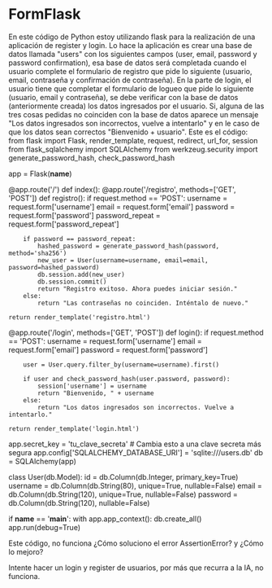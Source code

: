 # FormFlask
En este código de Python estoy utilizando flask para la realización de una aplicación de register y login. Lo hace la aplicación es crear una base de datos llamada "users" con los siguientes campos (user, email, password y password confirmation), esa base de datos será completada cuando el usuario complete el formulario de registro que pide lo siguiente (usuario, email, contraseña y confirmación de contraseña).
En la parte de login, el usuario tiene que completar el formulario de logueo que pide lo siguiente (usuario, email y contraseña), se debe verificar con la base de datos (anteriormente creada) los datos ingresados por el usuario. Si, alguna de las tres cosas pedidas no coinciden con la base de datos aparece un mensaje "Los datos ingresados son incorrectos, vuelve a intentarlo" y en le caso de que los datos sean correctos "Bienvenido + usuario".
Este es el código:
from flask import Flask, render_template, request, redirect, url_for, session
from flask_sqlalchemy import SQLAlchemy
from werkzeug.security import generate_password_hash, check_password_hash

app = Flask(__name__)

@app.route('/')
def index():
    @app.route('/registro', methods=['GET', 'POST'])
    def registro():
        if request.method == 'POST':
            username = request.form['username']
        email = request.form['email']
        password = request.form['password']
        password_repeat = request.form['password_repeat']

        if password == password_repeat:
            hashed_password = generate_password_hash(password, method='sha256')
            new_user = User(username=username, email=email, password=hashed_password)
            db.session.add(new_user)
            db.session.commit()
            return "Registro exitoso. Ahora puedes iniciar sesión."
        else:
            return "Las contraseñas no coinciden. Inténtalo de nuevo."

    return render_template('registro.html')

@app.route('/login', methods=['GET', 'POST'])
def login():
    if request.method == 'POST':
        username = request.form['username']
        email = request.form['email']
        password = request.form['password']

        user = User.query.filter_by(username=username).first()

        if user and check_password_hash(user.password, password):
            session['username'] = username
            return "Bienvenido, " + username
        else:
            return "Los datos ingresados son incorrectos. Vuelve a intentarlo."

    return render_template('login.html')

app.secret_key = 'tu_clave_secreta'  # Cambia esto a una clave secreta más segura
app.config['SQLALCHEMY_DATABASE_URI'] = 'sqlite:///users.db'
db = SQLAlchemy(app)


class User(db.Model):
    id = db.Column(db.Integer, primary_key=True)
    username = db.Column(db.String(80), unique=True, nullable=False)
    email = db.Column(db.String(120), unique=True, nullable=False)
    password = db.Column(db.String(120), nullable=False)


if __name__ == '__main__':
    with app.app_context():
        db.create_all()
    app.run(debug=True)

Este código, no funciona ¿Cómo soluciono el error AssertionError? y ¿Cómo lo mejoro?

Intente hacer un login y register de usuarios, por más que recurra a la IA, no funciona.
